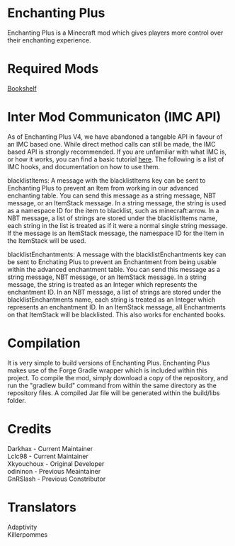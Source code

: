 Enchanting Plus
=====
Enchanting Plus is a Minecraft mod which gives players more control over their enchanting experience. 

Required Mods
=============
[Bookshelf](https://github.com/Darkhax-Minecraft/Bookshelf)   

Inter Mod Communicaton (IMC API)
===============
As of Enchanting Plus V4, we have abandoned a tangable API in favour of an IMC based one. While direct method calls can still be made, the IMC based API is strongly recommended. If you are unfamiliar with what IMC is, or how it works, you can find a basic tutorial [here](http://tutorials.darkhax.net/inter-mod-communication.html). The following is a list of IMC hooks, and documentation on how to use them. 

blacklistItems: A message with the blacklistItems key can be sent to Enchanting Plus to prevent an Item from working in our advanced enchanting table. You can send this message as a string message, NBT message, or an ItemStack message. In a string message, the string is used as a namespace ID for the item to blacklist, such as minecraft:arrow. In a NBT message, a list of strings are stored under the blacklistItems name, each string in the list is treated as if it were a normal single string message. If the message is an ItemStack message, the namespace ID for the Item in the ItemStack will be used. 

blacklistEnchantments: A message with the blacklistEnchantments key can be sent to Enchating Plus to prevent an Enchantment from being usable within the advanced enchantment table. You can send this message as a string message, NBT message, or an ItemStack message. In a string message, the string is treated as an Integer which represents the enchantment ID. In an NBT message, a list of strings are stored under the blacklistEnchantments name, each string is treated as an Integer which represents an enchantment ID. In an ItemStack message, all Enchantments on that ItemStack will be blacklisted. This also works for enchanted books. 

Compilation
===========
It is very simple to build versions of Enchanting Plus. Enchanting Plus makes use of the Forge Gradle wrapper which is included within this project. To compile the mod, simply download a copy of the repository, and run the "gradlew build" command from within the same directory as the repository files. A compiled Jar file will be generated within the build/libs folder. 

Credits
=======
Darkhax - Current Maintainer   
Lclc98 - Current Maintainer   
Xkyouchoux - Original Developer   
odininon - Previous Meaintainer   
GnRSlash - Previous Constributor   

Translators
===========
Adaptivity   
Killerpommes   
